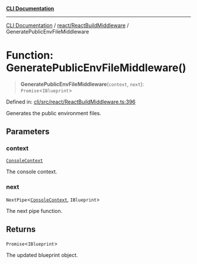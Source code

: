 [**CLI Documentation**](../../../README.md)

***

[CLI Documentation](../../../README.md) / [react/ReactBuildMiddleware](../README.md) / GeneratePublicEnvFileMiddleware

# Function: GeneratePublicEnvFileMiddleware()

> **GeneratePublicEnvFileMiddleware**(`context`, `next`): `Promise`\<`IBlueprint`\>

Defined in: [cli/src/react/ReactBuildMiddleware.ts:396](https://github.com/stonemjs/cli/blob/ae332002b2560de84ae3a35accc1d91282bd1543/src/react/ReactBuildMiddleware.ts#L396)

Generates the public environment files.

## Parameters

### context

[`ConsoleContext`](../../../declarations/interfaces/ConsoleContext.md)

The console context.

### next

`NextPipe`\<[`ConsoleContext`](../../../declarations/interfaces/ConsoleContext.md), `IBlueprint`\>

The next pipe function.

## Returns

`Promise`\<`IBlueprint`\>

The updated blueprint object.
